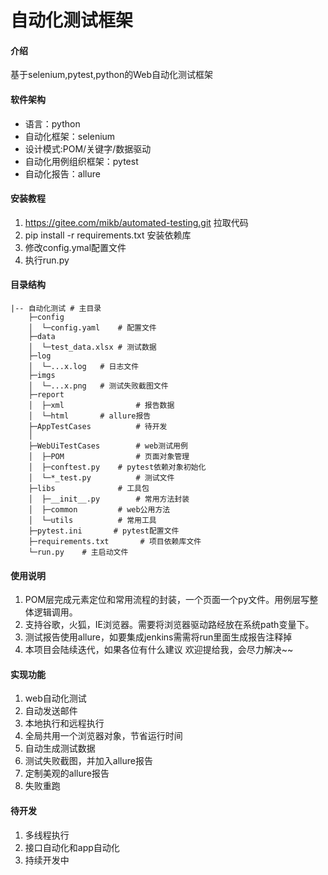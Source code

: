 # 自动化测试框架

#### 介绍
基于selenium,pytest,python的Web自动化测试框架

#### 软件架构
- 语言：python
- 自动化框架：selenium
- 设计模式:POM/关键字/数据驱动
- 自动化用例组织框架：pytest
- 自动化报告：allure

#### 安装教程

1.  https://gitee.com/mikb/automated-testing.git 拉取代码
2.  pip install -r requirements.txt 安装依赖库
3.  修改config.ymal配置文件
4.  执行run.py

#### 目录结构
```shell
|-- 自动化测试 # 主目录
    ├─config
    │  └─config.yaml	# 配置文件
    ├─data
    │  └─test_data.xlsx	# 测试数据
    ├─log
    │  └─...x.log	# 日志文件
    ├─imgs
    │  └─...x.png	# 测试失败截图文件
    ├─report
    │  ├─xml                # 报告数据
    │  └─html		# allure报告
    ├─AppTestCases          # 待开发
    │
    ├─WebUiTestCases        # web测试用例
    │  ├─POM                # 页面对象管理
    │  ├─conftest.py	# pytest依赖对象初始化
    │  └─*_test.py	        # 测试文件
    ├─libs		        # 工具包
    │  ├─__init__.py		# 常用方法封装
    │  ├─common	        # web公用方法
    │  └─utils	        # 常用工具
    ├─pytest.ini	   # pytest配置文件
    ├─requirements.txt		 # 项目依赖库文件
    └─run.py	# 主启动文件
```


#### 使用说明

1.  POM层完成元素定位和常用流程的封装，一个页面一个py文件。用例层写整体逻辑调用。
2.  支持谷歌，火狐，IE浏览器。需要将浏览器驱动路经放在系统path变量下。
3.  测试报告使用allure，如要集成jenkins需需将run里面生成报告注释掉
4.  本项目会陆续迭代，如果各位有什么建议 欢迎提给我，会尽力解决~~


#### 实现功能
1.  web自动化测试
2.  自动发送邮件
3.  本地执行和远程执行
4.  全局共用一个浏览器对象，节省运行时间
5.  自动生成测试数据
6.  测试失败截图，并加入allure报告
7.  定制美观的allure报告
8.  失败重跑


#### 待开发
1.  多线程执行
2.  接口自动化和app自动化
3.  持续开发中
